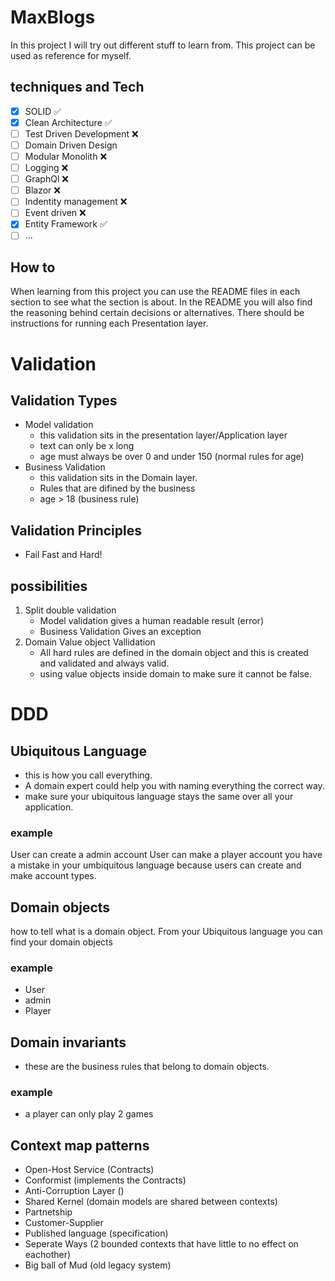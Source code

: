 ﻿# MaxBlogs

In this project I will try out different stuff to learn from.
This project can be used as reference for myself.

## techniques and Tech

- [x] SOLID ✅
- [x] Clean Architecture ✅
- [ ] Test Driven Development ❌
- [ ] Domain Driven Design
- [ ] Modular Monolith ❌
- [ ] Logging ❌
- [ ] GraphQl ❌
- [ ] Blazor ❌
- [ ] Indentity management ❌
- [ ] Event driven ❌
- [x] Entity Framework ✅
- [ ] ...

## How to

When learning from this project you can use the README files in each section to see what the section is about.
In the README you will also find the reasoning behind certain decisions or alternatives.
There should be instructions for running each Presentation layer.

# Validation

## Validation Types

- Model validation
  - this validation sits in the presentation layer/Application layer
  - text can only be x long
  - age must always be over 0 and under 150 (normal rules for age)
- Business Validation
  - this validation sits in the Domain layer.
  - Rules that are difined by the business
  - age > 18 (business rule)

## Validation Principles

- Fail Fast and Hard!

## possibilities

1. Split double validation
   - Model validation gives a human readable result (error)
   - Business Validation Gives an exception
1. Domain Value object Vallidation
   - All hard rules are defined in the domain object and this is created and validated and always valid.
   - using value objects inside domain to make sure it cannot be false.

# DDD

## Ubiquitous Language

- this is how you call everything.
- A domain expert could help you with naming everything the correct way.
- make sure your ubiquitous language stays the same over all your application.

### example

User can create a admin account
User can make a player account
you have a mistake in your umbiquitous language because users can create and make account types.

## Domain objects

how to tell what is a domain object.
From your Ubiquitous language you can find your domain objects

### example

- User
- admin
- Player

## Domain invariants

- these are the business rules that belong to domain objects.

### example

- a player can only play 2 games

## Context map patterns
- Open-Host Service (Contracts)
- Conformist (implements the Contracts)
- Anti-Corruption Layer ()
- Shared Kernel (domain models are shared between contexts)
- Partnetship
- Customer-Supplier
- Published language (specification)
- Seperate Ways (2 bounded contexts that have little to no effect on eachother)
- Big ball of Mud (old legacy system)
